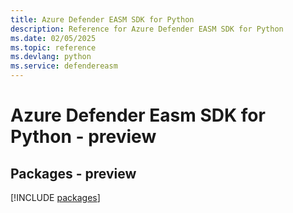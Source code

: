 ```yaml
---
title: Azure Defender EASM SDK for Python
description: Reference for Azure Defender EASM SDK for Python
ms.date: 02/05/2025
ms.topic: reference
ms.devlang: python
ms.service: defendereasm
---
```

# Azure Defender Easm SDK for Python - preview
## Packages - preview
[!INCLUDE [packages](defender-easm-index.md)]